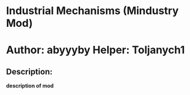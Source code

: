 # Industrial Mechanisms (Mindustry Mod)

<h1>
    <span><strong>Author: abyyyby<strong></span>
    <span><strong>Helper: Toljanych1<strong></span>
</h1>

## Description:

__**description of mod**__